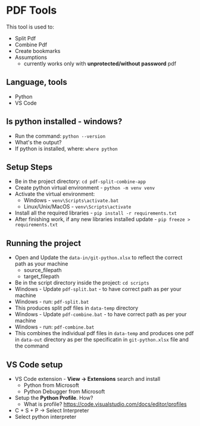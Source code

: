 # PDF Tools

This tool is used to:

* Split Pdf
* Combine Pdf
* Create bookmarks
* Assumptions
  * currently works only with **unprotected/without password** pdf

## Language, tools

* Python
* VS Code

## Is python installed - windows?

* Run the command: `python --version`
* What's the output?
* If python is installed, where: `where python`

## Setup Steps

* Be in the project directory: `cd pdf-split-combine-app`
* Create python virtual environment - `python -m venv venv`
* Activate the virtual environment:
  * Windows - `venv\Scripts\activate.bat`
  * Linux/Unix/MacOS - `venv\Scripts\activate`
* Install all the required libraries - `pip install -r requirements.txt`
* After finishing work, if any new libraries installed update - `pip freeze > requirements.txt`

## Running the project

* Open and Update the `data-in/git-python.xlsx` to reflect the correct path as your machine
  * source_filepath
  * target_filepath
* Be in the script directory inside the project: `cd scripts`
* Windows - Update `pdf-split.bat` - to have correct path as per your machine
* Windows - run: `pdf-split.bat`
* This produces split pdf files in `data-temp` directory
* Windows - Update `pdf-combine.bat` - to have correct path as per your machine
* Windows - run: `pdf-combine.bat`
* This combines the individual pdf files in `data-temp` and produces one pdf in `data-out` directory as per the specificatin in `git-python.xlsx` file and the command

## VS Code setup

* VS Code extension - **View -> Extensions** search and install
  * Python from Microsoft
  * Python Debugger from Microsoft
* Setup the **Python Profile**. How?
  * What is profile? <https://code.visualstudio.com/docs/editor/profiles>
* C + S + P -> Select Interpreter
* Select python interpreter
